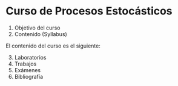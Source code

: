 # Curso de Procesos Estocásticos
1. Objetivo del curso
2. Contenido (Syllabus)
  
  El contenido del curso es el siguiente:

3. Laboratorios
4. Trabajos
5. Exámenes
6. Bibliografía



